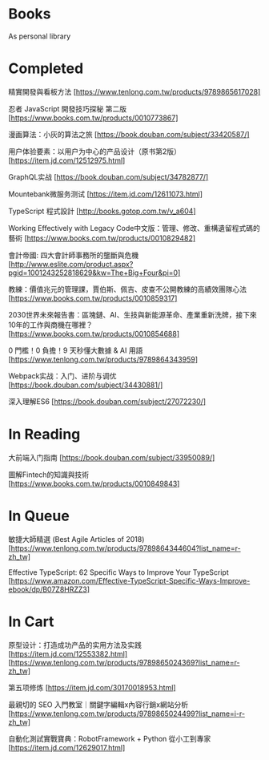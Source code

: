 # Books
As personal library

# Completed

精實開發與看板方法 [https://www.tenlong.com.tw/products/9789865617028]

忍者 JavaScript 開發技巧探秘 第二版 [https://www.books.com.tw/products/0010773867]

漫画算法：小灰的算法之旅 [https://book.douban.com/subject/33420587/]

用户体验要素：以用户为中心的产品设计（原书第2版）[https://item.jd.com/12512975.html]

GraphQL实战 [https://book.douban.com/subject/34782877/]

Mountebank微服务测试 [https://item.jd.com/12611073.html]

TypeScript 程式設計 [http://books.gotop.com.tw/v_a604]

Working Effectively with Legacy Code中文版：管理、修改、重構遺留程式碼的藝術 [https://www.books.com.tw/products/0010829482]

會計帝國: 四大會計師事務所的壟斷與危機 [http://www.eslite.com/product.aspx?pgid=1001243252818629&kw=The+Big+Four&pi=0]

教練：價值兆元的管理課，賈伯斯、佩吉、皮查不公開教練的高績效團隊心法 [https://www.books.com.tw/products/0010859317]

2030世界未來報告書：區塊鏈、AI、生技與新能源革命、產業重新洗牌，接下來10年的工作與商機在哪裡？ [https://www.books.com.tw/products/0010854688]

0 門檻！0 負擔！9 天秒懂大數據 & AI 用語 [https://www.tenlong.com.tw/products/9789864343959]

Webpack实战：入门、进阶与调优 [https://book.douban.com/subject/34430881/]

深入理解ES6 [https://book.douban.com/subject/27072230/]

# In Reading

大前端入门指南 [https://book.douban.com/subject/33950089/]

圖解Fintech的知識與技術 [https://www.books.com.tw/products/0010849843]

# In Queue

敏捷大師精選 (Best Agile Articles of 2018) [https://www.tenlong.com.tw/products/9789864344604?list_name=r-zh_tw]

Effective TypeScript: 62 Specific Ways to Improve Your TypeScript [https://www.amazon.com/Effective-TypeScript-Specific-Ways-Improve-ebook/dp/B07Z8HRZZ3]

# In Cart

原型设计：打造成功产品的实用方法及实践 [https://item.jd.com/12553382.html] [https://www.tenlong.com.tw/products/9789865024369?list_name=r-zh_tw]

第五项修炼 [https://item.jd.com/30170018953.html]

最親切的 SEO 入門教室｜關鍵字編輯x內容行銷x網站分析 [https://www.tenlong.com.tw/products/9789865024499?list_name=i-r-zh_tw]

自動化測試實戰寶典：RobotFramework + Python 從小工到專家 [https://item.jd.com/12629017.html]
